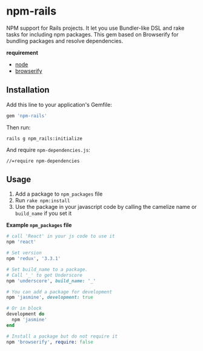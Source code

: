 # npm-rails

NPM support for Rails projects. It let you use Bundler-like DSL and rake tasks
for including npm packages. This gem based on Browserify for bundling packages
and resolve dependencies.

**requirement**

* [node](http://nodejs.org)
* [browserify](http://browserify.org/)

## Installation

Add this line to your application's Gemfile:

```ruby
gem 'npm-rails'
```

Then run:

    rails g npm_rails:initialize

And require `npm-dependencies.js`:

    //=require npm-dependencies

## Usage

1. Add a package to `npm_packages` file
2. Run `rake npm:install`
3. Use the package in your javascript code by calling the camelize name
or `build_name` if you set it

**Example `npm_packages` file**

```ruby
# call 'React' in your js code to use it
npm 'react'

# Set version
npm 'redux', '3.3.1'

# Set build_name to a package.
# Call '_' to get Underscore
npm 'underscore', build_name: '_'

# You can add a package for development
npm 'jasmine', development: true

# Or in block
development do
  npm 'jasmine'
end

# Install a package but do not require it
npm 'browserify', require: false
```
